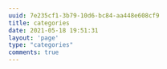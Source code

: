 ```yaml
---
uuid: 7e235cf1-3b79-10d6-bc84-aa448e608cf9
title: categories
date: 2021-05-18 19:51:31
layout: 'page'
type: "categories"
comments: true
---
```


